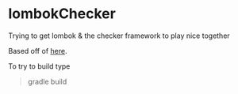 # lombokChecker
Trying to get lombok &amp; the checker framework to play nice together


Based off of [here](https://groups.google.com/forum/#!topic/checker-framework-discuss/InYuR9CnLvA).

To try to build type
> gradle build
